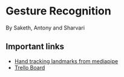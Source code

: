 # Gesture Recognition

By Saketh, Antony and Sharvari

## Important links
- [Hand tracking landmarks from mediapipe](https://developers.google.com/mediapipe/solutions/vision/hand_landmarker)
- [Trello Board](https://trello.com/b/zqu0RSHD/gesture-recognition)
